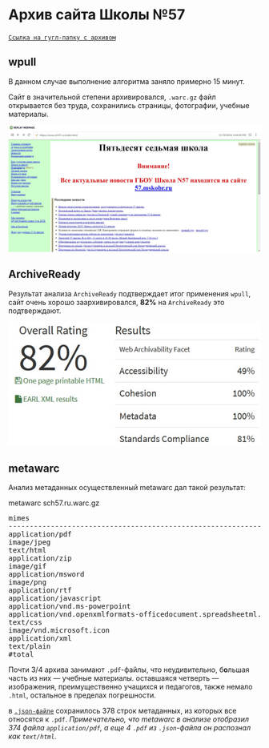 # Архив сайта Школы №57

[`Ссылка на гугл-папку с архивом`](https://drive.google.com/drive/folders/1r4sfEoNZRGkM6Y0vkno4q-pfMwKIEAgq?usp=drive_link)

## wpull

В данном случае выполнение алгоритма заняло примерно 15 минут. 

Сайт в значительной степени архивировался, `.warc.gz` файл открывается без труда, сохранились страницы, фотографии, учебные материалы.

![Фото архива wpull](./sch57_photo1.jpg)

## ArchiveReady

Результат анализа `ArchiveReady` подтверждает итог применения `wpull`, сайт очень хорошо заархивировался, **82%** на `ArchiveReady` это подтверждают.

![Фото ArchiveReady](./sch57_photo2.jpg)

## metawarc

Анализ метаданных осуществленный metawarc дал такой результат:

metawarc sch57.ru.warc.gz
<pre>
mimes                                                                files       size          share
-----------------------------------------------------------------  -------  ---------  -------------
application/pdf                                                        374  272123496   73.0852
image/jpeg                                                             706   90979554   24.4347
text/html                                                              617    7108660    1.9092
application/zip                                                          5     835275    0.224333
image/gif                                                               43     334343    0.0897957
application/msword                                                       6     267251    0.0717765
image/png                                                               16     252291    0.0677587
application/rtf                                                          3     123278    0.0331092
application/javascript                                                   6     117433    0.0315394
application/vnd.ms-powerpoint                                            1      97119    0.0260836
application/vnd.openxmlformats-officedocument.spreadsheetml.sheet        1      53494    0.0143671
text/css                                                                 8      26751    0.00718461
image/vnd.microsoft.icon                                                 1      15751    0.0042303
application/xml                                                          1       2334    0.000626851
text/plain                                                               1        481    0.000129184
#total                                                                1789  372337511  100
</pre>

Почти 3/4 архива занимают `.pdf`-файлы, что неудивительно, б**о**льшая часть из них — учебные материалы. оставшаяся четверть — изображения, преимущественно учащихся и педагогов, также немало `.html`, остальное в пределах погрешности.

в [`.json-файле`](./sch57.ru_meta.jsonl) сохранилось 378 строк метаданных, из которых все относятся к `.pdf`. *Примечательно, что metawarc в анализе отобразил 374 файла `application/pdf`, а еще 4 `.pdf` из `.json`-файла он распознал как `text/html`.*

